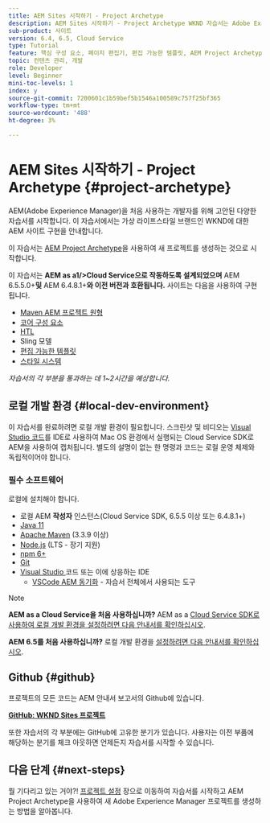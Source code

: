 ```yaml
---
title: AEM Sites 시작하기 - Project Archetype
description: AEM Sites 시작하기 - Project Archetype WKND 자습서는 Adobe Experience Manager을 처음 사용하는 개발자를 위해 디자인된 여러 부분으로 된 자습서입니다. 이 자습서에서는 가상 라이프스타일 브랜드인 WKND에 대해 AEM 사이트를 구현하는 방법을 설명합니다. 이 자습서에서는 프로젝트 설정, maven 원형, 핵심 구성 요소, 편집 가능한 템플릿, 클라이언트 라이브러리 및 구성 요소 개발과 같은 기본 주제를 다룹니다.
sub-product: 사이트
version: 6.4, 6.5, Cloud Service
type: Tutorial
feature: 핵심 구성 요소, 페이지 편집기, 편집 가능한 템플릿, AEM Project Archetype
topic: 컨텐츠 관리, 개발
role: Developer
level: Beginner
mini-toc-levels: 1
index: y
source-git-commit: 7200601c1b59bef5b1546a100589c757f25bf365
workflow-type: tm+mt
source-wordcount: '488'
ht-degree: 3%

---
```



# AEM Sites 시작하기 - Project Archetype {#project-archetype}

AEM(Adobe Experience Manager)을 처음 사용하는 개발자를 위해 고안된 다양한 자습서를 시작합니다. 이 자습서에서는 가상 라이프스타일 브랜드인 WKND에 대한 AEM 사이트 구현을 안내합니다.

이 자습서는 [AEM Project Archetype](https://experienceleague.adobe.com/docs/experience-manager-core-components/using/developing/archetype/overview.html)을 사용하여 새 프로젝트를 생성하는 것으로 시작합니다.

이 자습서는 **AEM as a1/>Cloud Service으로 작동하도록 설계되었으며** AEM 6.5.5.0+**및** AEM 6.4.8.1+**와 이전 버전과 호환됩니다.** 사이트는 다음을 사용하여 구현됩니다.

* [Maven AEM 프로젝트 원형](https://experienceleague.adobe.com/docs/experience-manager-core-components/using/developing/archetype/overview.html)
* [코어 구성 요소](https://experienceleague.adobe.com/docs/experience-manager-core-components/using/introduction.html?lang=ko-KR)
* [HTL](https://experienceleague.adobe.com/docs/experience-manager-htl/using/getting-started/getting-started.html)
* Sling 모델
* [편집 가능한 템플릿](https://experienceleague.adobe.com/docs/experience-manager-learn/sites/page-authoring/template-editor-feature-video-use.html)
* [스타일 시스템](https://experienceleague.adobe.com/docs/experience-manager-learn/sites/page-authoring/style-system-feature-video-use.html)

*자습서의 각 부분을 통과하는 데 1~2시간을 예상합니다.*

## 로컬 개발 환경 {#local-dev-environment}

이 자습서를 완료하려면 로컬 개발 환경이 필요합니다. 스크린샷 및 비디오는 [Visual Studio 코드](https://code.visualstudio.com/)를 IDE로 사용하여 Mac OS 환경에서 실행되는 Cloud Service SDK로 AEM을 사용하여 캡처됩니다. 별도의 설명이 없는 한 명령과 코드는 로컬 운영 체제와 독립적이어야 합니다.

### 필수 소프트웨어

로컬에 설치해야 합니다.

* 로컬 AEM **작성자** 인스턴스(Cloud Service SDK, 6.5.5 이상 또는 6.4.8.1+)
* [Java 11](https://downloads.experiencecloud.adobe.com/content/software-distribution/en/general.html)
* [Apache Maven](https://maven.apache.org/) (3.3.9 이상)
* [Node.js](https://nodejs.org/en/) (LTS - 장기 지원)
* [npm 6+](https://www.npmjs.com/)
* [Git](https://git-scm.com/)
* [Visual Studio ](https://code.visualstudio.com/) 코드 또는 이에 상응하는 IDE
   * [VSCode AEM 동기화](https://marketplace.visualstudio.com/items?itemName=yamato-ltd.vscode-aem-sync)  - 자습서 전체에서 사용되는 도구

>[!NOTE]
>
> **AEM as a Cloud Service을 처음 사용하십니까?** AEM as a  [Cloud Service SDK로 사용하여 로컬 개발 환경을 설정하려면 다음 안내서를 확인하십시오](https://experienceleague.adobe.com/docs/experience-manager-learn/cloud-service/local-development-environment-set-up/overview.html).
>
> **AEM 6.5를 처음 사용하십니까?** 로컬 개발 환경을  [설정하려면 다음 안내서를 확인하십시오](https://experienceleague.adobe.com/docs/experience-manager-learn/foundation/development/set-up-a-local-aem-development-environment.html).

## Github {#github}

프로젝트의 모든 코드는 AEM 안내서 보고서의 Github에 있습니다.

**[GitHub: WKND Sites 프로젝트](https://github.com/adobe/aem-guides-wknd)**

또한 자습서의 각 부분에는 GitHub에 고유한 분기가 있습니다. 사용자는 이전 부품에 해당하는 분기를 체크 아웃하면 언제든지 자습서를 시작할 수 있습니다.

## 다음 단계 {#next-steps}

뭘 기다리고 있는 거야?! [프로젝트 설정](project-setup.md) 장으로 이동하여 자습서를 시작하고 AEM Project Archetype을 사용하여 새 Adobe Experience Manager 프로젝트를 생성하는 방법을 알아봅니다.
